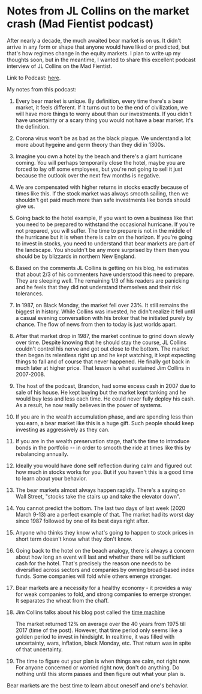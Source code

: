 # Notes from JL Collins on the market crash (Mad Fientist podcast)


After nearly a decade, the much awaited bear market is on us. It didn't arrive
in any form or shape that anyone would have liked or predicted, but that's how
regimes change in the equity markets. I plan to write up my thoughts soon, but
in the meantime, I wanted to share this excellent podcast interview of JL
Collins on the Mad Fientist.

Link to Podcast:
[here](https://podcasts.google.com/?feed=aHR0cDovL2ZlZWRzLmZlZWRidXJuZXIuY29tL01hZEZpZW50aXN0UG9kY2FzdA&episode=MjZjZTRlM2YtYzRkNC00ZDkzLWFlNTUtOTQ1NDdlMmE4NDRi).

My notes from this podcast:

1. Every bear market is unique. By definition, every time there's a bear
   market, it feels different. If it turns out to be the end of civilization,
   we will have more things to worry about than our investments. If you didn't
   have uncertainty or a scary thing you would not have a bear market. It's the
   definition.
 
2. Corona virus won't be as bad as the black plague. We understand a lot more
   about hygeine and germ theory than they did in 1300s.

3. Imagine you own a hotel by the beach and there's a giant hurricane coming.
   You will perhaps temporarily close the hotel, maybe you are forced to lay
   off some employees, but you're not going to sell it just because the outlook
   over the next few months is negative.

4. We are compensated with higher returns in stocks exactly because of times
   like this. If the stock market was always smooth sailing, then we shouldn't
   get paid much more than safe investments like bonds should give us.

5. Going back to the hotel example, If you want to own a business like that you
   need to be prepared to withstand the occasional hurricane. If you're not
   prepared, you will suffer. The time to prepare is not in the middle of the
   hurricane but it is when there is calm on the horizon. If you're going to
   invest in stocks, you need to understand that bear markets are part of the
   landscape. You shouldn't be any more surprised by them then you should be by
   blizzards in northern New England.

6. Based on the comments JL Collins is getting on his blog, he estimates that
   about 2/3 of his commenters have understood this need to prepare. They are
   sleeping well. The remaining 1/3 of his readers are panicking and he feels
   that they did not understand themselves and their risk tolerances.

7. In 1987, on Black Monday, the market fell over 23%. It still remains the
   biggest in history. While Collins was invested, he didn't realize it fell
   until a casual evening conversation with his broker that he initiated
   purely by chance. The flow of news from then to today is just worlds apart.

8. After that market drop in 1987, the market continue to grind down slowly
   over time. Despite knowing that he should stay the course, JL Collins
   couldn't control his nerve and got out close to the bottom.  The market then
   began its relentless right up and he kept watching, it kept expecting things
   to fall and of course that never happened. He finally got back in much later
   at higher price. That lesson is what sustained Jim Collins in 2007-2008. 

9. The host of the podcast, Brandon, had some excess cash in 2007 due to sale
   of his house. He kept buying but the market kept tanking and he would buy
   less and less each time. He could never fully deploy his cash. As a result,
   he now really believes in the power of systems.

10. If you are in the wealth accumulation phase, and are spending less than you
    earn, a bear market like this is a huge gift. Such people should keep
    investing as aggressively as they can.

11. If you are in the wealth preservation stage, that's the time to introduce
    bonds in the portfolio -- in order to smooth the ride at times like this by
    rebalancing annually.

12. Ideally you would have done self reflection during calm and figured out how
    much in stocks works for you. But if you haven't this is a good time to
    learn about your behavior.

13. The bear markets almost always happen rapidly. There's a saying on Wall
    Street, "stocks take the stairs up and take the elevator down".

14. You cannot predict the bottom. The last two days of last week (2020 March
    9-13) are a perfect example of that. The market had its worst day since
    1987 followed by one of its best days right after.

15. Anyone who thinks they know what's going to happen to stock prices in short
    term doesn't know what they don't know.

16. Going back to the hotel on the beach analogy, there is always a concern
    about how long an event will last and whether there will be sufficient cash
    for the hotel. That's precisely the reason one needs to be diversified
    across sectors and companies by owning broad-based index funds. Some
    companies will fold while others emerge stronger.

17. Bear markets are a necessity for a healthy economy - it provides a way for
    weak companies to fold, and strong companies to emerge stronger. It
    separates the wheat from the chaff.

18. Jim Collins talks about his blog post called the [time
    machine](https://jlcollinsnh.com/2017/07/26/time-machine-and-the-future-returns-for-stocks/)

    The market returned 12% on average over the 40 years from 1975 till 2017
    (time of the post). However, that time period only seems like a golden
    period to invest in hindsight. In realtime, it was filled with uncertainty,
    wars, inflation, black Monday, etc. That return was in spite of that
    uncertainty.

19. The time to figure out your plan is when things are calm, not right now.
    For anyone concerned or worried right now, don't do anything. Do nothing
    until this storm passes and then figure out what your plan is.

Bear markets are the best time to learn about oneself and one's behavior.

